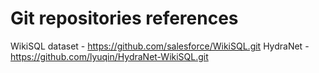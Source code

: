 # Git repositories references

WikiSQL dataset - https://github.com/salesforce/WikiSQL.git
HydraNet - https://github.com/lyuqin/HydraNet-WikiSQL.git
